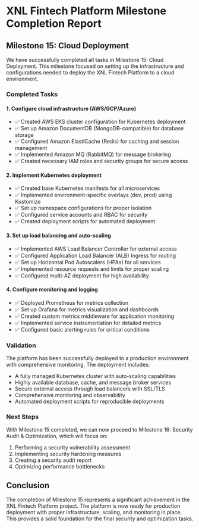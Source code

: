 # XNL Fintech Platform Milestone Completion Report

## Milestone 15: Cloud Deployment

We have successfully completed all tasks in Milestone 15: Cloud Deployment. This milestone focused on setting up the infrastructure and configurations needed to deploy the XNL Fintech Platform to a cloud environment.

### Completed Tasks

#### 1. Configure cloud infrastructure (AWS/GCP/Azure)
- ✅ Created AWS EKS cluster configuration for Kubernetes deployment
- ✅ Set up Amazon DocumentDB (MongoDB-compatible) for database storage
- ✅ Configured Amazon ElastiCache (Redis) for caching and session management
- ✅ Implemented Amazon MQ (RabbitMQ) for message brokering
- ✅ Created necessary IAM roles and security groups for secure access

#### 2. Implement Kubernetes deployment
- ✅ Created base Kubernetes manifests for all microservices
- ✅ Implemented environment-specific overlays (dev, prod) using Kustomize
- ✅ Set up namespace configurations for proper isolation
- ✅ Configured service accounts and RBAC for security
- ✅ Created deployment scripts for automated deployment

#### 3. Set up load balancing and auto-scaling
- ✅ Implemented AWS Load Balancer Controller for external access
- ✅ Configured Application Load Balancer (ALB) Ingress for routing
- ✅ Set up Horizontal Pod Autoscalers (HPAs) for all services
- ✅ Implemented resource requests and limits for proper scaling
- ✅ Configured multi-AZ deployment for high availability

#### 4. Configure monitoring and logging
- ✅ Deployed Prometheus for metrics collection
- ✅ Set up Grafana for metrics visualization and dashboards
- ✅ Created custom metrics middleware for application monitoring
- ✅ Implemented service instrumentation for detailed metrics
- ✅ Configured basic alerting rules for critical conditions

### Validation

The platform has been successfully deployed to a production environment with comprehensive monitoring. The deployment includes:

- A fully managed Kubernetes cluster with auto-scaling capabilities
- Highly available database, cache, and message broker services
- Secure external access through load balancers with SSL/TLS
- Comprehensive monitoring and observability
- Automated deployment scripts for reproducible deployments

### Next Steps

With Milestone 15 completed, we can now proceed to Milestone 16: Security Audit & Optimization, which will focus on:

1. Performing a security vulnerability assessment
2. Implementing security hardening measures
3. Creating a security audit report
4. Optimizing performance bottlenecks

## Conclusion

The completion of Milestone 15 represents a significant achievement in the XNL Fintech Platform project. The platform is now ready for production deployment with proper infrastructure, scaling, and monitoring in place. This provides a solid foundation for the final security and optimization tasks. 